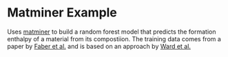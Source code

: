 # Matminer Example

Uses [matminer](https://github.com/hackingmaterials/matminer/) to build a random forest model that predicts the formation enthalpy of a material from its compostiion.
The training data comes from a paper by [Faber et al.](https://onlinelibrary.wiley.com/doi/full/10.1002/qua.24917) and is based on an approach by [Ward et al.](https://www.nature.com/articles/npjcompumats201628)